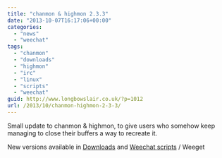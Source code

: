 ```yaml
---
title: "chanmon & highmon 2.3.3"
date: "2013-10-07T16:17:06+00:00"
categories: 
  - "news"
  - "weechat"
tags: 
  - "chanmon"
  - "downloads"
  - "highmon"
  - "irc"
  - "linux"
  - "scripts"
  - "weechat"
guid: http://www.longbowslair.co.uk/?p=1012
url: /2013/10/chanmon-highmon-2-3-3/
---
```


Small update to chanmon & highmon, to give users who somehow keep managing to close their buffers a way to recreate it.

New versions available in [Downloads](/downloads/) and [Weechat scripts](http://www.weechat.org/scripts/) / Weeget
